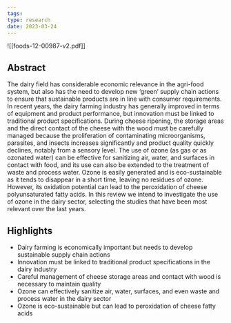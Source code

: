 ```yaml
---
tags: 
type: research
date: 2023-03-24
---
```


![[foods-12-00987-v2.pdf]]

## Abstract

The dairy field has considerable economic relevance in the agri-food system, but also has the need to develop new ‘green’ supply chain actions to ensure that sustainable products are in line with consumer requirements. In recent years, the dairy farming industry has generally improved in terms of equipment and product performance, but innovation must be linked to traditional product specifications. During cheese ripening, the storage areas and the direct contact of the cheese with the wood must be carefully managed because the proliferation of contaminating microorganisms, parasites, and insects increases significantly and product quality quickly declines, notably from a sensory level. The use of ozone (as gas or as ozonated water) can be effective for sanitizing air, water, and surfaces in contact with food, and its use can also be extended to the treatment of waste and process water. Ozone is easily generated and is eco-sustainable as it tends to disappear in a short time, leaving no residues of ozone. However, its oxidation potential can lead to the peroxidation of cheese polyunsaturated fatty acids. In this review we intend to investigate the use of ozone in the dairy sector, selecting the studies that have been most relevant over the last years.

## Highlights

- Dairy farming is economically important but needs to develop sustainable supply chain actions
- Innovation must be linked to traditional product specifications in the dairy industry
- Careful management of cheese storage areas and contact with wood is necessary to maintain quality
- Ozone can effectively sanitize air, water, surfaces, and even waste and process water in the dairy sector
- Ozone is eco-sustainable but can lead to peroxidation of cheese fatty acids